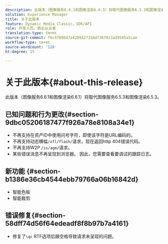 ```yaml
---
description: 此版本（图像服务6.6.1和图像渲染6.6.1）将取代图像服务6.5.3和图像渲染6.5.3。
solution: Experience Manager
title: 关于此版本
feature: Dynamic Media Classic，SDK/API
role: 开发人员，商业从业者
translation-type: tm+mt
source-git-commit: f6c97606d7a4209427316d7367013ad9585a5cae
workflow-type: tm+mt
source-wordcount: '128'
ht-degree: 1%

---
```



# 关于此版本{#about-this-release}

此版本（图像服务6.6.1和图像渲染6.6.1）将取代图像服务6.5.3和图像渲染6.5.3。

## 已知问题和行为更改{#section-9dbc05206187477f926a78e8108a34e1}

* 不再支持在资产ID中使用问号字符，即使该字符是URL编码的。
* 不再支持动态横幅`/xfl/flash/`请求，现在返回http 404错误代码。
* 不再支持W2P `/is/agm/`请求。
* 某些错误消息不再呈现到浏览器。 因此，您需要查看要调试的跟踪日志。

## 新功能 {#section-b1386e36cb4544ebb79766a06b16842d}

* 智能色板
* 智能裁剪

## 错误修复{#section-58dff74d56f64edeadf8f8b97b7a4161}

* 修复了`\qc` RTF选项后跟空格导致请求未呈现的问题。

